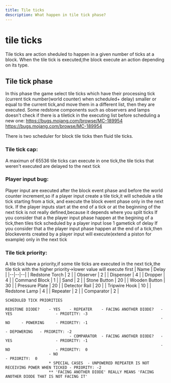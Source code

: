 ```yaml
---
title: Tile ticks
description: What happen in tile tick phase?
---
```


# tile ticks

Tile ticks are action sheduled to happen in a given number of ticks at a block.
When the tile tick is executed,the block execute an action depending on its type.

## Tile tick phase
In this phase the game select tile ticks which have their processing tick (current tick number(world counter) when scheduled+ delay)  smaller or equal to the current tick,and move them in a different list, then they are executed. Some redstone components such as observers and lamps doesn't check if there is a tiletick in the executing list before scheduling a new one:
https://bugs.mojang.com/browse/MC-189954
https://bugs.mojang.com/browse/MC-189954

There is two scheduler for block tile ticks then fluid tile ticks.
### Tile tick cap:
A maximun of 65536 tile ticks can execute in one tick,the tile ticks that weren't executed are delayed to the next tick

### Player input bug:
Player input are executed after the block event phase and before the world counter increment,so if a player input create a tile tick,it will schedule a tile tick starting from a tick, and execute the block event phase only in the next tick.
If the player inputs start at the end of a tick or at the beginning of the next tick is not really defined,because it depends where you split ticks
If you consider that a the player input phase happen at the begining of a tick,then tiles tick scheduled by a player input lose 1 gametick of delay
If you consider that a the player input phase happen at the end of a tick,then blockevents created by a player input will execute(extend a piston for example) only in the next tick

### Tile tick priority:
A tile tick have a priority,if some tile ticks are executed in the next tick,the tile tick with the higher priority->lower value will execute first
| Name | Delay |
|--|--|--|
| Redstone Torch | 2 |
| Observer | 2 |
| Dispenser | 4 |
| Dropper | 4 |
| Command Block | 1 |
| Sand | 2 |
| Stone Button | 20 |
| Wooden Button | 30 |
| Pressure Plate | 20 |
| Detector Rail | 20 |
| Tripwire Hook | 10 |
| Redstone Lamp | 4 |
| Repeater | 2 |
| Comparator | 2 |

```
SCHEDULED TICK PRIORITIES

REDSTONE DIODE?    - YES    - REPEATER    - FACING ANOTHER DIODE?   - YES                   - PRIOTITY: -3
                                                                    - NO     - POWERING     - PRIORITY: -1
                                                                             - DEPOWERING   - PRIORITY: -2
                            - COMPARATOR  - FACING ANOTHER DIODE?   - YES                   - PRIORITY: -1
                                                                    - NO                    - PRIORITY:  0
                   - NO                                                                     - PRIORITY:  0
                   * SPECIAL CASES  - UNPOWERED REPEATER IS NOT RECEIVING POWER WHEN TICKED - PRIORITY: -2
                   ** 'FACING ANOTHER DIODE' REALLY MEANS 'FACING ANOTHER DIODE THAT IS NOT FACING IT'
```